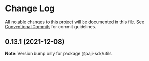# Change Log

All notable changes to this project will be documented in this file.
See [Conventional Commits](https://conventionalcommits.org) for commit guidelines.

## 0.13.1 (2021-12-08)

**Note:** Version bump only for package @paji-sdk/utils

